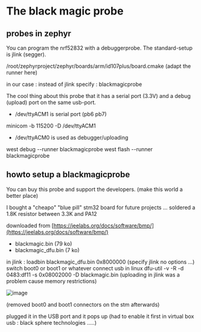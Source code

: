 # The black magic probe

## probes in zephyr

You can program the nrf52832 with a debuggerprobe.
The standard-setup is jlink (segger).

/root/zephyrproject/zephyr/boards/arm/id107plus/board.cmake (adapt the runner here)

in our case : instead of jlink specify : blackmagicprobe

The cool thing about this probe that it has a serial port (3.3V) and a debug (upload) port on the same usb-port.


* /dev/ttyACM1 is serial port (pb6 pb7)

minicom -b 115200 -D /dev/ttyACM1


* /dev/ttyACM0 is used as debugger/uploading

west debug --runner blackmagicprobe
west flash --runner blackmagicprobe

## howto setup a blackmagicprobe

You can buy this probe and support the developers. (make this world a better place)

I bought a "cheapo" "blue pill" stm32 board for future projects ...
soldered a 1.8K resistor between 3.3K and PA12

downloaded from [https://jeelabs.org/docs/software/bmp/](https://jeelabs.org/docs/software/bmp/)
- blackmagic.bin (79 ko)
- blackmagic_dfu.bin (7 ko)

in jlink : loadbin blackmagic_dfu.bin 0x8000000 (specify jlink no options ...)
switch boot0 or boot1 or whatever
connect usb
in linux
dfu-util -v -R -d 0483:df11 -s 0x08002000 -D blackmagic.bin
(uploading in jlink was a problem cause memory restrictions)



![image](./../blackmagicd6.jpeg)

(removed boot0 and boot1 connectors on the stm afterwards)

plugged it in the USB port and it pops up (had to enable it first in virtual box usb : black sphere technologies .....)
